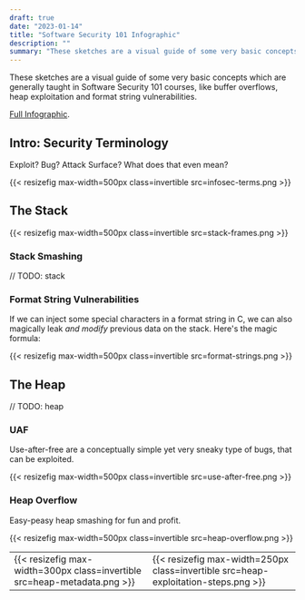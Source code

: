 ```yaml
---
draft: true
date: "2023-01-14"
title: "Software Security 101 Infographic"
description: ""
summary: "These sketches are a visual guide of some very basic concepts which are generally taught in Software Security 101 courses, like buffer overflows, heap exploitation and format string vulnerabilities."
---
```


These sketches are a visual guide of some very basic concepts which are generally taught in Software Security 101 courses, like buffer overflows, heap exploitation and format string vulnerabilities.

[Full Infographic](security-101.png).

## Intro: Security Terminology

Exploit? Bug? Attack Surface? What does that even mean?

{{< resizefig max-width=500px class=invertible src=infosec-terms.png >}}

## The Stack

{{< resizefig max-width=500px class=invertible src=stack-frames.png >}}

### Stack Smashing

// TODO: stack


### Format String Vulnerabilities

If we can inject some special characters in a format string in C, we can also magically leak _and modify_ previous data on the stack. Here's the magic formula:

{{< resizefig max-width=500px class=invertible src=format-strings.png >}}

## The Heap

// TODO: heap

### UAF

Use-after-free are a conceptually simple yet very sneaky type of bugs, that can be exploited.

{{< resizefig max-width=500px class=invertible src=use-after-free.png >}}


### Heap Overflow

Easy-peasy heap smashing for fun and profit.

 {{< resizefig max-width=500px class=invertible src=heap-overflow.png >}}

|     |     |
| --- | --- |
|  {{< resizefig max-width=300px class=invertible src=heap-metadata.png >}}     |  {{< resizefig max-width=250px class=invertible src=heap-exploitation-steps.png >}}   |




